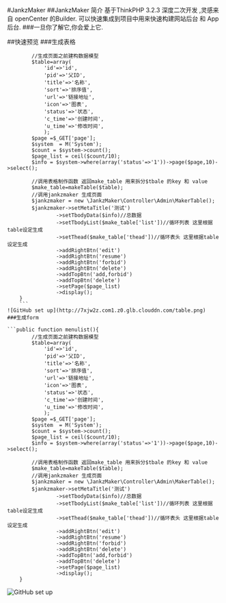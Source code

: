 #JankzMaker 
##JankzMaker 简介
基于ThinkPHP 3.2.3 深度二次开发 ,灵感来自 openCenter 的Builder. 可以快速集成到项目中用来快速构建网站后台 和 App后台. 
###一旦你了解它,你会爱上它.


##快速预览
###生成表格

```public function menulist(){
		//生成页面之前建构数据模型
		$table=array(
    		'id'=>'id',
    		'pid'=>'父ID',
    		'title'=>'名称',
    		'sort'=>'排序值',
    		'url'=>'链接地址',
    		'icon'=>'图表',
    		'status'=>'状态',
    		'c_time'=>'创建时间',
    		'u_time'=>'修改时间',
    		);
		$page =$_GET['page'];
		$system  = M('System');
		$count = $system->count();
		$page_list = ceil($count/10);
		$info = $system->where(array('status'=>'1'))->page($page,10)->select();

		//调用表格制作函数 返回make_table 用来拆分$tbale 的key 和 value
		$make_table=makeTable($table);
		//调用jankzmaker 生成页面
 		$jankzmaker = new \JankzMaker\Controller\Admin\MakerTable();
 		$jankzmaker->setMetaTitle('测试')
				->setTbodyData($info)//总数据
				->setTbodyList($make_table['list'])//循环列表 这里根据table设定生成
				->setThead($make_table['thead'])//循环表头 这里根据table设定生成
				->addRightBtn('edit')
				->addRightBtn('resume')
				->addRightBtn('forbid')
				->addRightBtn('delete')
				->addTopBtn('add,forbid')
				->addTopBtn('delete')
				->setPage($page_list)
				->display();
	}
	```
![GitHub set up](http://7xjw2z.com1.z0.glb.clouddn.com/table.png)
###生成form

```public function menulist(){
		//生成页面之前建构数据模型
		$table=array(
    		'id'=>'id',
    		'pid'=>'父ID',
    		'title'=>'名称',
    		'sort'=>'排序值',
    		'url'=>'链接地址',
    		'icon'=>'图表',
    		'status'=>'状态',
    		'c_time'=>'创建时间',
    		'u_time'=>'修改时间',
    		);
		$page =$_GET['page'];
		$system  = M('System');
		$count = $system->count();
		$page_list = ceil($count/10);
		$info = $system->where(array('status'=>'1'))->page($page,10)->select();

		//调用表格制作函数 返回make_table 用来拆分$tbale 的key 和 value
		$make_table=makeTable($table);
		//调用jankzmaker 生成页面
 		$jankzmaker = new \JankzMaker\Controller\Admin\MakerTable();
 		$jankzmaker->setMetaTitle('测试')
				->setTbodyData($info)//总数据
				->setTbodyList($make_table['list'])//循环列表 这里根据table设定生成
				->setThead($make_table['thead'])//循环表头 这里根据table设定生成
				->addRightBtn('edit')
				->addRightBtn('resume')
				->addRightBtn('forbid')
				->addRightBtn('delete')
				->addTopBtn('add,forbid')
				->addTopBtn('delete')
				->setPage($page_list)
				->display();
	}
```
![GitHub set up](http://7xjw2z.com1.z0.glb.clouddn.com/form.png)


